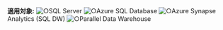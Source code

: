<Token>**適用対象:** ![○](media/yes-icon.png)SQL Server ![○](media/yes-icon.png)Azure SQL Database ![○](media/yes-icon.png)Azure Synapse Analytics (SQL DW) ![○](media/yes-icon.png)Parallel Data Warehouse </Token>

